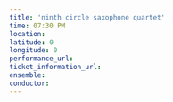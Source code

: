 ```yaml
---
title: 'ninth circle saxophone quartet'
time: 07:30 PM
location: 
latitude: 0
longitude: 0
performance_url: 
ticket_information_url: 
ensemble: 
conductor: 
---
```


